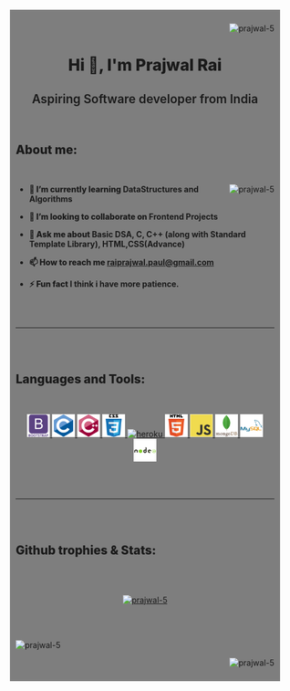 <div style="background: url(https://github.com/prajwal-5/prajwal-5/blob/main/Resources/401906190_ITS_COMPLICATED_400px.gif);
margin: 0px;
padding: 0px;">
<div style="background: rgba(0,0,0,0.5);
margin: 3%;
padding: 2%">
<p align="right"> <img src="https://komarev.com/ghpvc/?username=prajwal-5&label=Profile%20views&color=0e75b6&style=flat" alt="prajwal-5" /> </p>
<h1 align="center" style="font-weight: 800;">Hi 👋, I'm Prajwal Rai</h1>
<h2 align="center" style="font-weight: 600;">Aspiring Software developer from India</h2>
<br/>
<h2 style="font-weight: 800;">About me:</h2>
<br>
<p align="right"><img align="right" src="https://github-readme-streak-stats.herokuapp.com/?user=prajwal-5&theme=radical" alt="prajwal-5" /></p>
<div style="font-weight: 800;">


- 🌱 I’m currently learning **DataStructures and Algorithms**

- 👯 I’m looking to collaborate on **Frontend Projects**

- 💬 Ask me about **Basic DSA, C, C++ (along with Standard Template Library), HTML,CSS(Advance)**

- 📫 How to reach me **raiprajwal.paul@gmail.com**

- ⚡ Fun fact **I think i have more patience.**
</div>
<br/>
<br/>
<hr/>
<br/>
<br/>

<h2 align="left" style="font-weight: 800;">Languages and Tools:</h2>
<br/>
<p align="center"> 
<a href="https://getbootstrap.com" target="_blank"> 
<img src="https://raw.githubusercontent.com/devicons/devicon/master/icons/bootstrap/bootstrap-plain-wordmark.svg" alt="bootstrap" width="40" height="40"/> </a> 
<a href="https://www.cprogramming.com/" target="_blank"> 
<img src="https://raw.githubusercontent.com/devicons/devicon/master/icons/c/c-original.svg" alt="c" width="40" height="40"/> </a> 
<a href="https://www.w3schools.com/cpp/" target="_blank"> 
<img src="https://raw.githubusercontent.com/devicons/devicon/master/icons/cplusplus/cplusplus-original.svg" alt="cplusplus" width="40" height="40"/> </a> 
<a href="https://www.w3schools.com/css/" target="_blank"> <img src="https://raw.githubusercontent.com/devicons/devicon/master/icons/css3/css3-original-wordmark.svg" alt="css3" width="40" height="40"/> </a> 
<a href="https://heroku.com" target="_blank"> 
<img src="https://www.vectorlogo.zone/logos/heroku/heroku-icon.svg" alt="heroku" width="40" height="40"/> </a> 
<a href="https://www.w3.org/html/" target="_blank"> 
<img src="https://raw.githubusercontent.com/devicons/devicon/master/icons/html5/html5-original-wordmark.svg" alt="html5" width="40" height="40"/> </a> 
<a href="https://developer.mozilla.org/en-US/docs/Web/JavaScript" target="_blank"> 
<img src="https://raw.githubusercontent.com/devicons/devicon/master/icons/javascript/javascript-original.svg" alt="javascript" width="40" height="40"/> </a> 
<a href="https://www.mongodb.com/" target="_blank"> 
<img src="https://raw.githubusercontent.com/devicons/devicon/master/icons/mongodb/mongodb-original-wordmark.svg" alt="mongodb" width="40" height="40"/> </a> 
<a href="https://www.mysql.com/" target="_blank"> 
<img src="https://raw.githubusercontent.com/devicons/devicon/master/icons/mysql/mysql-original-wordmark.svg" alt="mysql" width="40" height="40"/> </a> 
<a href="https://nodejs.org" target="_blank"> 
<img src="https://raw.githubusercontent.com/devicons/devicon/master/icons/nodejs/nodejs-original-wordmark.svg" alt="nodejs" width="40" height="40"/> </a> </p>

<br/>
<br/>
<hr/>
<br/>
<br/>

<h2 style="font-weight: 800;">Github trophies & Stats:</h2>
<br/>
<br/>

<p style="" align="center"> <a href="https://github.com/ryo-ma/github-profile-trophy"><img src="https://github-profile-trophy.vercel.app/?username=ryo-ma&theme=onedark&row=1&column=6&margin-w=15&margin-h=15" alt="prajwal-5" /></a> </p>
<br/>
<br/>

<div style="">
<p align="left" ><img src="https://github-readme-stats.vercel.app/api/top-langs?username=prajwal-5&show_icons=true&locale=en&layout=compact&theme=radical" alt="prajwal-5" /></p>

<p align="right" >&nbsp;<img src="https://github-readme-stats.vercel.app/api?username=prajwal-5&show_icons=true&locale=en&theme=radical" alt="prajwal-5" /></p>
</div>
</div>
</div>
